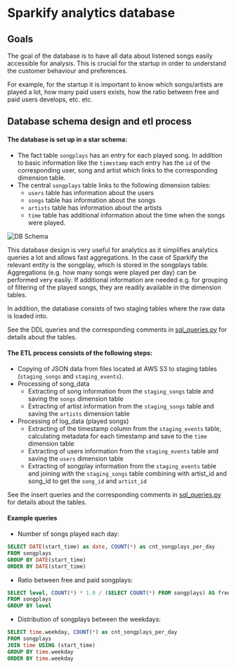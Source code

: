 # Sparkify analytics database

## Goals

The goal of the database is to have all data about listened songs easily accessible for 
analysis. This is crucial for the startup in order to understand the customer behaviour 
and preferences. 

For example, for the startup it is important to know which songs/artists are played a lot, how many paid 
users exists, how the ratio between free and paid users develops, etc. etc.

## Database schema design and etl process

#### The database is set up in a star schema:
- The fact table `songplays` has an entry for each played song. In addition to 
  basic information like the `timestamp` each entry has the `id` of the corresponding 
  user, song and artist which links to the corresponding dimension table.
- The central `songplays` table links to the following dimension tables:
    - `users` table has information about the users
    - `songs` table has information about the songs
    - `artists` table has information about the artists
    - `time` table has additional information about the time when the songs were played.
  
![DB Schema](schema/results/diagrams/summary/relationships.implied.large.png)

This database design is very useful for analytics as it simplifies analytics queries a lot
and allows fast aggregations. In the case of Sparkify the relevant entity is the 
songplay, which is stored in the songplays table. Aggregations (e.g. how many songs were played
per day) can be performed very easily. If additional information are needed e.g. for grouping of filtering 
of the played songs, they are readily available in the dimension tables.

In addition, the database consists of two staging tables where the raw data is loaded into.

See the DDL queries and the corresponding comments in [sql_queries.py](sql_queries.py) for details about 
the tables.


#### The ETL process consists of the following steps:
- Copying of JSON data from files located at AWS S3 to staging tables (`staging_songs` and `staging_events`).
- Processing of song_data
  - Extracting of song information from the `staging_songs` table and saving the `songs` dimension table
  - Extracting of artist information from the `staging_songs` table and saving the `artists` dimension table
- Processing of log_data (played songs)
  - Extracting of the timestamp column from the `staging_events` table, calculating metadata for each timestamp and save to the `time` dimension table
  - Extracting of users information from the `staging_events` table and saving the `users` dimension table
  - Extracting of songplay information from the `staging_events` table and joining with the `staging_songs` table combining with artist_id and song_id 
  to get the `song_id` and `artist_id`

See the insert queries and the corresponding comments in [sql_queries.py](sql_queries.py) for details about 
the tables.
 

#### Example queries

- Number of songs played each day:
```sql
SELECT DATE(start_time) as date, COUNT(*) as cnt_songplays_per_day
FROM songplays
GROUP BY DATE(start_time)
ORDER BY DATE(start_time)
```
- Ratio between free and paid songplays:
```sql
SELECT level, COUNT(*) * 1.0 / (SELECT COUNT(*) FROM songplays) AS frequency
FROM songplays
GROUP BY level
```
- Distribution of songplays between the weekdays:
```sql
SELECT time.weekday, COUNT(*) as cnt_songplays_per_day
FROM songplays
JOIN time USING (start_time)
GROUP BY time.weekday
ORDER BY time.weekday
```
